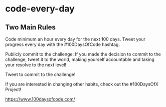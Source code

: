 # code-every-day

## Two Main Rules
Code minimum an hour every day for the next 100 days.
Tweet your progress every day with the #100DaysOfCode hashtag.

Publicly commit to the challenge:
If you made the decision to commit to the challenge, tweet it to the world, making yourself accountable and taking your resolve to the next level!

Tweet to commit to the challenge!

If you are interested in changing other habits, check out the #100DaysOfX Project!

https://www.100daysofcode.com/

